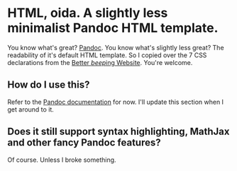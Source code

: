 # HTML, oida. A slightly less minimalist Pandoc HTML template.

You know what's great? [Pandoc](https://pandoc.org). You know what's slightly less great? The readability of it's default HTML template. So I copied over the 7 CSS declarations from the [Better *beep*ing Website](http://bettermotherfuckingwebsite.com/). You're welcome.

## How do I use this?

Refer to the [Pandoc documentation](http://pandoc.org/MANUAL.html#templates) for now. I'll update this section when I get around to it.

## Does it still support syntax highlighting, MathJax and other fancy Pandoc features?

Of course. Unless I broke something.